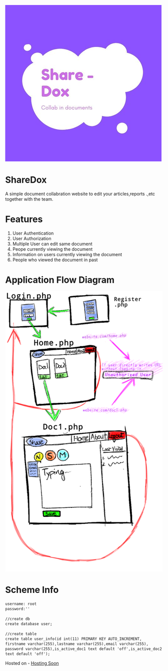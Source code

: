 ![Logo](https://raw.githubusercontent.com/nikitadabral/ShareDox/master/ShareDoxLOGO.jpg )
                                                                                                     
# ShareDox
A simple document collabration website to edit your articles,reports .,etc together with the team.

# Features
1. User Authentication
2. User Authorization
3. Multiple User can edit same document
4. Peope currently viewing the document
5. Information on users currently viewing the document
6. People who viewed the document in past

# Application Flow Diagram
![Application Flow Diag](https://raw.githubusercontent.com/nikitadabral/ShareDox/master/ApplicationFlowDiag.png)
 

# Scheme Info
```mysql
username: root
password:''

//create db
create database user;

//create table
create table user_info(id int(11) PRIMARY KEY AUTO_INCREMENT,
firstname varchar(255),lastname varchar(255),email varchar(255),
password varchar(255),is_active_doc1 text default 'off',is_active_doc2 text default 'off');
```


Hosted on - [Hosting Soon](https://github.com/nikitadabral/ShareDox)

